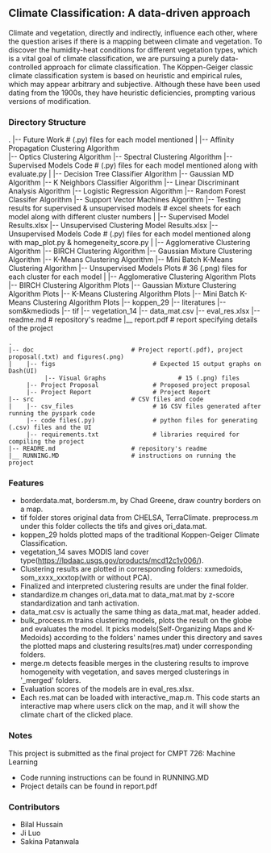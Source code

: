 
## Climate Classification: A data-driven approach

Climate and vegetation, directly and indirectly, influence each other, where the question arises if there is a mapping between climate and vegetation. To discover the humidity-heat conditions for different vegetation types, which is a vital goal of climate classification, we are pursuing a purely data-controlled approach for climate classification. The Köppen-Geiger classic climate classification system is based on heuristic and empirical rules, which may appear arbitrary and subjective.  Although these have been used dating from the 1900s, they have heuristic deficiencies, prompting various versions of modification.

### Directory Structure

.
|-- Future Work                                         # (.py) files for each model mentioned
|        |-- Affinity Propagation Clustering Algorithm            
         |-- Optics Clustering Algorithm
         |-- Spectral Clustering Algorithm
|-- Supervised Models Code                              # (.py) files for each model mentioned along with evaluate.py
|        |-- Decision Tree Classifier Algorithm
         |-- Gaussian MD Algorithm
         |-- K Neighbors Classifier Algorithm
         |-- Linear Discriminant Analysis Algorithm
         |-- Logistic Regression Algorithm
         |-- Random Forest Classifer Algorithm
         |-- Support Vector Machines Algorithm
|-- Testing results for supervised & unsupervised models  # excel sheets for each model along with different cluster numbers
|        |-- Supervised Model Results.xlsx
         |-- Unsupervised Clustering Model Results.xlsx
|-- Unsupervised Models Code                            # (.py) files for each model mentioned along with map_plot.py & homegeneity_score.py
|        |-- Agglomerative Clustering Algorithm
         |-- BIRCH Clustering Algorithm
         |-- Gaussian Mixture Clustering Algorithm
         |-- K-Means Clustering Algorithm
         |-- Mini Batch K-Means Clustering Algorithm
|-- Unsupervised Models Plots                           # 36 (.png) files for each cluster for each model
|        |-- Agglomerative Clustering Algorithm Plots
         |-- BIRCH Clustering Algorithm Plots
         |-- Gaussian Mixture Clustering Algorithm Plots
         |-- K-Means Clustering Algorithm Plots
         |-- Mini Batch K-Means Clustering Algorithm Plots
|-- koppen_29
|-- literatures
|-- som&kmediods
|-- tif
|-- vegetation_14
|-- data_mat.csv
|-- eval_res.xlsx
|-- readme.md                                        # repository's readme
|__ report.pdf                                       # report specifying details of the project

    .
    |-- doc                           # Project report(.pdf), project proposal(.txt) and figures(.png)
    |    |-- figs                           # Expected 15 output graphs on Dash(UI)
              |-- Visual Graphs                    # 15 (.png) files       
         |-- Project Proposal               # Proposed project proposal
         |-- Project Report                 # Project Report
    |-- src                           # CSV files and code
    |    |-- csv_files                      # 16 CSV files generated after running the pyspark code 
         |-- code files(.py)                # python files for generating (.csv) files and the UI
         |-- requirements.txt               # libraries required for compiling the project
    |-- README.md                     # repository's readme
    |__ RUNNING.MD                    # instructions on running the project

### Features
- borderdata.mat, bordersm.m, by Chad Greene, draw country borders on a map.
- tif folder stores original data from CHELSA, TerraClimate. preprocess.m under this folder collects the tifs and gives ori_data.mat.
- koppen_29 holds plotted maps of the traditional Koppen-Geiger Climate Classification.
- vegetation_14 saves MODIS land cover type(https://lpdaac.usgs.gov/products/mcd12c1v006/).
- Clustering results are plotted in corresponding folders: xxmedoids, som_xxxx_xxxtop(with or without PCA).
- Finalized and interpreted clustering results are under the final folder.
- standardize.m changes ori_data.mat to data_mat.mat by z-score standardization and tanh activation.
- data_mat.csv is actually the same thing as data_mat.mat, header added.
- bulk_process.m trains clustering models, plots the result on the globe and evaluates the model. It picks models(Self-Organizing Maps and K-Medoids) according to the folders' names under this directory and saves the plotted maps and clustering results(res.mat) under corresponding folders.
- merge.m detects feasible merges in the clustering results to improve homogeneity with vegetation, and saves merged clusterings in '_merged' folders.
- Evaluation scores of the models are in eval_res.xlsx. 
- Each res.mat can be loaded with interactive_map.m. This code starts an interactive map where users click on the map, and it will show the climate chart of the clicked place.

### Notes
This project is submitted as the final project for CMPT 726: Machine Learning
- Code running instructions can be found in RUNNING.MD
- Project details can be found in report.pdf

### Contributors
- Bilal Hussain
- Ji Luo
- Sakina Patanwala




